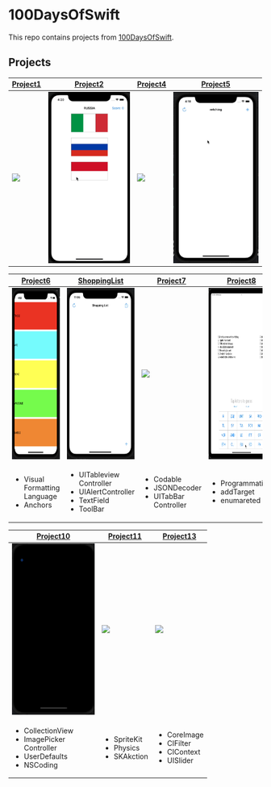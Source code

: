 # 100DaysOfSwift
This repo contains projects from [100DaysOfSwift](https://www.hackingwithswift.com/100).

## Projects
| [Project1](https://github.com/deryacayiroglu/100DaysOfSwift/tree/main/Project1) | [Project2](https://github.com/deryacayiroglu/100DaysOfSwift/tree/main/Project2) | [Project4](https://github.com/deryacayiroglu/100DaysOfSwift/tree/main/Project4) |[Project5](https://github.com/deryacayiroglu/100DaysOfSwift/tree/main/Project5) |
| ------------- | ------------- | ------------- | ------------- |
| <img height= "340"  src="https://github.com/deryacayiroglu/100DaysOfSwift/blob/main/Screen/Project1.gif" /> | <img height= "340"  src="https://github.com/deryacayiroglu/100DaysOfSwift/blob/main/Screen/Project2.gif" /> | <img height= "340"  src="https://github.com/deryacayiroglu/100DaysOfSwift/blob/main/Screen/Project4.gif" /> | <img height= "340"  src="https://github.com/deryacayiroglu/100DaysOfSwift/blob/main/Screen/Project5.gif" /> |

| [Project6](https://github.com/deryacayiroglu/100DaysOfSwift/tree/main/Project6) | [ShoppingList](https://github.com/deryacayiroglu/100DaysOfSwift/tree/main/ShoppingList) |[Project7](https://github.com/deryacayiroglu/100DaysOfSwift/tree/main/Project7) | [Project8](https://github.com/deryacayiroglu/100DaysOfSwift/tree/main/Project8) |
| ------------- | ------------- | ------------- | ------------- |
| <img height= "340"  src="https://github.com/deryacayiroglu/100DaysOfSwift/blob/main/Screen/Project6.png" /> | <img height= "340"  src="https://github.com/deryacayiroglu/100DaysOfSwift/blob/main/Screen/ShoppingList.gif" /> | <img height= "340"  src="https://github.com/deryacayiroglu/100DaysOfSwift/blob/main/Screen/Project7.gif" /> |  <img height= "340"  src="https://github.com/deryacayiroglu/100DaysOfSwift/blob/main/Screen/Project8.gif" /> |
| <ul><li>Visual Formatting <br> Language </li><li>Anchors</li></ul> | <ul><li>UITableview<br>Controller</li><li>UIAlertController</li><li>TextField</li><li>ToolBar</li></ul> | <ul><li>Codable</li><li>JSONDecoder</li><li>UITabBar<br>Controller</li></ul> | <ul><li>ProgrammaticUI</li><li>addTarget</li><li>enumareted</li></ul> |

| [Project10](https://github.com/deryacayiroglu/100DaysOfSwift/tree/main/Project10) | [Project11](https://github.com/deryacayiroglu/100DaysOfSwift/tree/main/Project11) |  [Project13](https://github.com/deryacayiroglu/100DaysOfSwift/tree/main/Project13) |
| ------------- | ------------- | ------------- |
| <img height= "340"  src="https://github.com/deryacayiroglu/100DaysOfSwift/blob/main/Screen/Project10.gif" /> | <img height= "340"  src="https://github.com/deryacayiroglu/100DaysOfSwift/blob/main/Screen/Project11.gif" /> | <img height= "340"  src="https://github.com/deryacayiroglu/100DaysOfSwift/blob/main/Screen/Project13.gif" /> |
| <ul><li>CollectionView</li><li>ImagePicker <br> Controller</li><li>UserDefaults</li><li>NSCoding</li></ul> | <ul><li>SpriteKit</li><li>Physics</li><li>SKAkction</li></ul> |  <ul><li>CoreImage</li><li>CIFilter</li><li>CIContext</li><li>UISlider</li></ul> |
